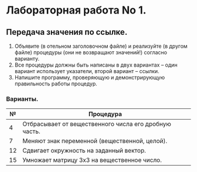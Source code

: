 # Лабораторная работа No 1.
Передача значения по ссылке.
---------------

1) Объявите (в отельном заголовочном файле) и реализуйте (в другом файле)
   процедуры (они не возвращают значений!) согласно варианту.
2) Все процедуры должны быть написаны в двух вариантах – один вариант использует
   указатели, второй вариант – ссылки.
3) Напишите программу, проверяющую и демонстрирующую правильность работы
   процедур.

### Варианты.
| №  | Процедура                                                                                          |
|----|----------------------------------------------------------------------------------------------------|
| 4  | Отбрасывает от вещественного числа его дробную часть.                                              |
| 7  | Меняют знак переменной (вещественной, целой).                                                      |
| 12 | Сдвигает окружность на заданный вектор.                                                            |
| 15 | Умножает матрицу 3x3 на вещественное число.                                                        |
